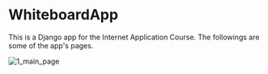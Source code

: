 # WhiteboardApp
This is a Django app for the Internet Application Course. The followings are some of the app's pages.

![1_main_page](https://github.com/SanazJafari/WhiteboardApp/assets/115330657/86c41251-26a3-4eab-82b8-4aa206a53ea9)



